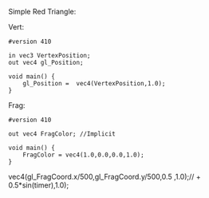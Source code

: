 Simple Red Triangle:

Vert:
```
#version 410

in vec3 VertexPosition;
out vec4 gl_Position;

void main() {
    gl_Position =  vec4(VertexPosition,1.0);
}
```

Frag:
``` 
#version 410

out vec4 FragColor; //Implicit

void main() {
    FragColor = vec4(1.0,0.0,0.0,1.0); 
}
```



vec4(gl_FragCoord.x/500,gl_FragCoord.y/500,0.5 ,1.0);// + 0.5*sin(timer),1.0);